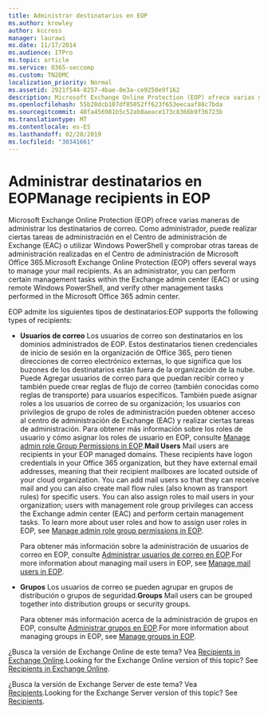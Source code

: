 ```yaml
---
title: Administrar destinatarios en EOP
ms.author: krowley
author: kccross
manager: laurawi
ms.date: 11/17/2014
ms.audience: ITPro
ms.topic: article
ms.service: O365-seccomp
ms.custom: TN2DMC
localization_priority: Normal
ms.assetid: 2921f544-8257-4bae-8e3a-ce9250e9f162
description: Microsoft Exchange Online Protection (EOP) ofrece varias maneras de administrar los destinatarios de correo. Como administrador, puede realizar ciertas tareas de administración en el Centro de administración de Exchange (EAC) o utilizar Windows PowerShell y comprobar otras tareas de administración realizadas en el Centro de administración de Microsoft Office 365.
ms.openlocfilehash: 55b28dcb107df85052ff623f653eecaaf88c7bda
ms.sourcegitcommit: 48fa456981b5c52ab8aeace173c8366b9f36723b
ms.translationtype: MT
ms.contentlocale: es-ES
ms.lasthandoff: 02/28/2019
ms.locfileid: "30341661"
---
```

# <a name="manage-recipients-in-eop"></a><span data-ttu-id="61bd0-104">Administrar destinatarios en EOP</span><span class="sxs-lookup"><span data-stu-id="61bd0-104">Manage recipients in EOP</span></span>

<span data-ttu-id="61bd0-p102">Microsoft Exchange Online Protection (EOP) ofrece varias maneras de administrar los destinatarios de correo. Como administrador, puede realizar ciertas tareas de administración en el Centro de administración de Exchange (EAC) o utilizar Windows PowerShell y comprobar otras tareas de administración realizadas en el Centro de administración de Microsoft Office 365.</span><span class="sxs-lookup"><span data-stu-id="61bd0-p102">Microsoft Exchange Online Protection (EOP) offers several ways to manage your mail recipients. As an administrator, you can perform certain management tasks within the Exchange admin center (EAC) or using remote Windows PowerShell, and verify other management tasks performed in the Microsoft Office 365 admin center.</span></span>
  
<span data-ttu-id="61bd0-107">EOP admite los siguientes tipos de destinatarios:</span><span class="sxs-lookup"><span data-stu-id="61bd0-107">EOP supports the following types of recipients:</span></span>
  
- <span data-ttu-id="61bd0-p103">**Usuarios de correo** Los usuarios de correo son destinatarios en los dominios administrados de EOP. Estos destinatarios tienen credenciales de inicio de sesión en la organización de Office 365, pero tienen direcciones de correo electrónico externas, lo que significa que los buzones de los destinatarios están fuera de la organización de la nube. Puede Agregar usuarios de correo para que puedan recibir correo y también puede crear reglas de flujo de correo (también conocidas como reglas de transporte) para usuarios específicos. También puede asignar roles a los usuarios de correo de su organización; los usuarios con privilegios de grupo de roles de administración pueden obtener acceso al centro de administración de Exchange (EAC) y realizar ciertas tareas de administración. Para obtener más información sobre los roles de usuario y cómo asignar los roles de usuario en EOP, consulte [Manage admin role Group Permissions in EOP](manage-admin-role-group-permissions-in-eop.md).</span><span class="sxs-lookup"><span data-stu-id="61bd0-p103">**Mail Users** Mail users are recipients in your EOP managed domains. These recipients have logon credentials in your Office 365 organization, but they have external email addresses, meaning that their recipient mailboxes are located outside of your cloud organization. You can add mail users so that they can receive mail and you can also create mail flow rules (also known as transport rules) for specific users. You can also assign roles to mail users in your organization; users with management role group privileges can access the Exchange admin center (EAC) and perform certain management tasks. To learn more about user roles and how to assign user roles in EOP, see [Manage admin role group permissions in EOP](manage-admin-role-group-permissions-in-eop.md).</span></span>
    
    <span data-ttu-id="61bd0-113">Para obtener más información sobre la administración de usuarios de correo en EOP, consulte [Administrar usuarios de correo en EOP](manage-mail-users-in-eop.md).</span><span class="sxs-lookup"><span data-stu-id="61bd0-113">For more information about managing mail users in EOP, see [Manage mail users in EOP](manage-mail-users-in-eop.md).</span></span>
    
- <span data-ttu-id="61bd0-114">**Grupos** Los usuarios de correo se pueden agrupar en grupos de distribución o grupos de seguridad.</span><span class="sxs-lookup"><span data-stu-id="61bd0-114">**Groups** Mail users can be grouped together into distribution groups or security groups.</span></span> 
    
    <span data-ttu-id="61bd0-115">Para obtener más información acerca de la administración de grupos en EOP, consulte [Administrar grupos en EOP](manage-groups-in-eop.md).</span><span class="sxs-lookup"><span data-stu-id="61bd0-115">For more information about managing groups in EOP, see [Manage groups in EOP](manage-groups-in-eop.md).</span></span>
    
<span data-ttu-id="61bd0-p104">¿Busca la versión de Exchange Online de este tema? Vea [Recipients in Exchange Online](http://technet.microsoft.com/library/50d16941-5cd7-435d-8715-e2b69f8410ab.aspx).</span><span class="sxs-lookup"><span data-stu-id="61bd0-p104">Looking for the Exchange Online version of this topic? See [Recipients in Exchange Online](http://technet.microsoft.com/library/50d16941-5cd7-435d-8715-e2b69f8410ab.aspx).</span></span>
  
<span data-ttu-id="61bd0-p105">¿Busca la versión de Exchange Server de este tema? Vea [Recipients](http://technet.microsoft.com/library/40300ed4-85a5-463d-bb3a-cf787bd44e9d.aspx).</span><span class="sxs-lookup"><span data-stu-id="61bd0-p105">Looking for the Exchange Server version of this topic? See [Recipients](http://technet.microsoft.com/library/40300ed4-85a5-463d-bb3a-cf787bd44e9d.aspx).</span></span>
  

